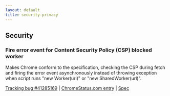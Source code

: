 ```yaml
---
layout: default
title: security-privacy
---
```


## Security

### Fire error event for Content Security Policy (CSP) blocked worker

Makes Chrome conform to the specification, checking the CSP during fetch and firing the error event asynchronously instead of throwing exception when script runs "new Worker(url)" or "new SharedWorker(url)".

[Tracking bug #41285169](https://issues.chromium.org/issues/41285169) | [ChromeStatus.com entry](https://chromestatus.com/feature/5177205656911872) | [Spec](https://www.w3.org/TR/CSP3/#fetch-integration)
